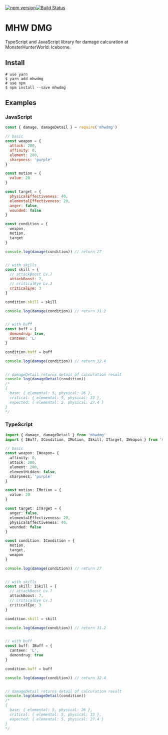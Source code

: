 [![npm version](https://badge.fury.io/js/mhwdmg.svg)](https://badge.fury.io/js/mhwdmg)[![Build Status](https://travis-ci.org/reireias/mhwdmg.svg?branch=master)](https://travis-ci.org/reireias/mhwdmg)
# MHW DMG

TypeScript and JavaScript library for damage calcuration at MonsterHunterWorld: Iceborne.

## Install

```console
# use yarn
$ yarn add mhwdmg
# use npm
$ npm install --save mhwdmg
```

## Examples
### JavaScript

```js
const { damage, damageDetail } = require('mhwdmg')

// basic
const weapon = {
  attack: 200,
  affinity: 0,
  element: 200,
  sharpness: 'purple'
}

const motion = {
  value: 20
}

const target = {
  physicalEffectiveness: 40,
  elementalEffectiveness: 20,
  anger: false,
  wounded: false
}

const condition = {
  weapon,
  motion,
  target
}

console.log(damage(condition)) // return 27


// with skills
const skill = {
  // attackBoost Lv.7
  attackBoost: 7,
  // criticalEye Lv.3
  criticalEye: 3
}

condition.skill = skill

console.log(damage(condition)) // return 31.2


// with buff
const buff = {
  demondrug: true,
  canteen: 'L'
}

condition.buff = buff

console.log(damage(condition)) // return 32.4


// damageDetail returns detail of calcuration result
console.log(damageDetail(condition))
/*
{
  base: { elemental: 5, physical: 26 },
  critical: { elemental: 5, physical: 33 },
  expected: { elemental: 5, physical: 27.4 }
}
*/
```

### TypeScript
```typescript
import { damage, damageDetail } from 'mhwdmg'
import { IBuff, ICondition, IMotion, ISkill, ITarget, IWeapon } from 'mhwdmg/dist/types/mhwdmg'

// basic
const weapon: IWeapon= {
  affinity: 0,
  attack: 200,
  element: 200,
  elementHidden: false,
  sharpness: 'purple'
}

const motion: IMotion = {
  value: 20
}

const target: ITarget = {
  anger: false,
  elementalEffectiveness: 20,
  physicalEffectiveness: 40,
  wounded: false
}

const condition: ICondition = {
  motion,
  target,
  weapon
}

console.log(damage(condition)) // return 27


// with skills
const skill: ISkill = {
  // attackBoost Lv.7
  attackBoost: 7,
  // criticalEye Lv.3
  criticalEye: 3
}

condition.skill = skill

console.log(damage(condition)) // return 31.2


// with buff
const buff: IBuff = {
  canteen: 'L',
  demondrug: true
}

condition.buff = buff

console.log(damage(condition)) // return 32.4


// damageDetail returns detail of calcuration result
console.log(damageDetail(condition))
/*
{
  base: { elemental: 5, physical: 26 },
  critical: { elemental: 5, physical: 33 },
  expected: { elemental: 5, physical: 27.4 }
}
*/
```
